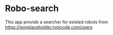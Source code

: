 # Robo-search

This app provide a searcher for existed robots from https://jsonplaceholder.typicode.com/users